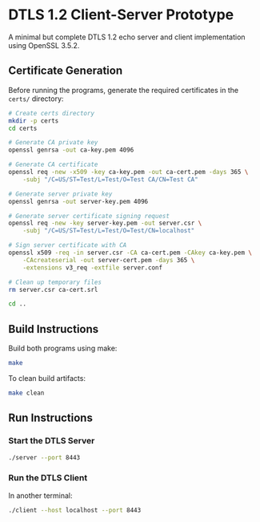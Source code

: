 # DTLS 1.2 Client-Server Prototype

A minimal but complete DTLS 1.2 echo server and client implementation using OpenSSL 3.5.2.

## Certificate Generation

Before running the programs, generate the required certificates in the `certs/` directory:

```bash
# Create certs directory
mkdir -p certs
cd certs

# Generate CA private key
openssl genrsa -out ca-key.pem 4096

# Generate CA certificate
openssl req -new -x509 -key ca-key.pem -out ca-cert.pem -days 365 \
    -subj "/C=US/ST=Test/L=Test/O=Test CA/CN=Test CA"

# Generate server private key
openssl genrsa -out server-key.pem 4096

# Generate server certificate signing request
openssl req -new -key server-key.pem -out server.csr \
    -subj "/C=US/ST=Test/L=Test/O=Test/CN=localhost"

# Sign server certificate with CA
openssl x509 -req -in server.csr -CA ca-cert.pem -CAkey ca-key.pem \
    -CAcreateserial -out server-cert.pem -days 365 \
    -extensions v3_req -extfile server.conf

# Clean up temporary files
rm server.csr ca-cert.srl

cd ..
```

## Build Instructions

Build both programs using make:

```bash
make
```

To clean build artifacts:

```bash
make clean
```

## Run Instructions

### Start the DTLS Server

```bash
./server --port 8443
```

### Run the DTLS Client

In another terminal:

```bash
./client --host localhost --port 8443
```
